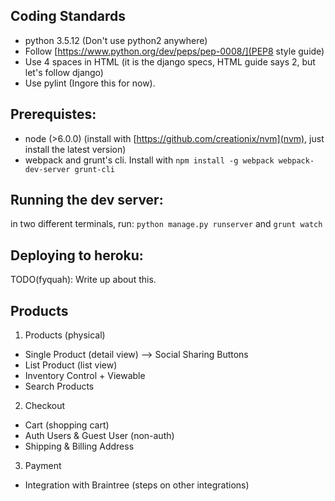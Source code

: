 ## Coding Standards

- python 3.5.12 (Don't use python2 anywhere)
- Follow [https://www.python.org/dev/peps/pep-0008/](PEP8 style guide)
- Use 4 spaces in HTML (it is the django specs, HTML guide says 2, but let's follow django)
- Use pylint (Ingore this for now).

## Prerequistes:

- node (>6.0.0) (install with [https://github.com/creationix/nvm](nvm), just install the latest version)
- webpack and grunt's cli. Install with `npm install -g webpack webpack-dev-server grunt-cli`

## Running the dev server:

in two different terminals, run: `python manage.py runserver` and `grunt watch`

## Deploying to heroku:

TODO(fyquah): Write up about this.

## Products

1. Products (physical)

- Single Product (detail view) --> Social Sharing Buttons
- List Product (list view)
- Inventory Control + Viewable
- Search Products

2. Checkout

- Cart (shopping cart)
- Auth Users & Guest User (non-auth)
- Shipping & Billing Address

3. Payment

- Integration with Braintree (steps on other integrations)
